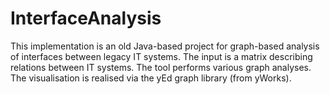 # InterfaceAnalysis

This implementation is an old Java-based project for graph-based analysis of interfaces between legacy IT systems.
The input is a matrix describing relations between IT systems. The tool performs various graph analyses.
The visualisation is realised via the yEd graph library (from yWorks).

